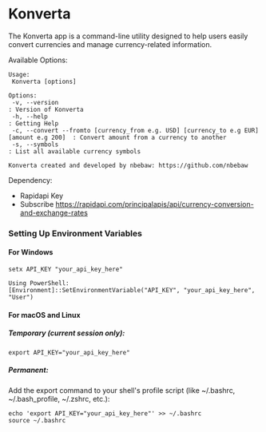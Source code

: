 # Konverta
The Konverta app is a command-line utility designed to help users easily convert currencies and manage currency-related information.<br>

Available Options:
```
Usage:
 Konverta [options]

Options:
 -v, --version                                                                           : Version of Konverta
 -h, --help                                                                              : Getting Help
 -c, --convert --fromto [currency_from e.g. USD] [currency_to e.g EUR] [amount e.g 200]  : Convert amount from a currency to another
 -s, --symbols                                                                           : List all available currency symbols

Konverta created and developed by nbebaw: https://github.com/nbebaw
```

Dependency:
- Rapidapi Key
- Subscribe https://rapidapi.com/principalapis/api/currency-conversion-and-exchange-rates

### Setting Up Environment Variables
#### For Windows
```
setx API_KEY "your_api_key_here"
```
```
Using PowerShell:
[Environment]::SetEnvironmentVariable("API_KEY", "your_api_key_here", "User")
```
#### For macOS and Linux
##### Temporary (current session only):
```
export API_KEY="your_api_key_here"
```

##### Permanent:
Add the export command to your shell's profile script (like ~/.bashrc, ~/.bash_profile, ~/.zshrc, etc.):
```
echo 'export API_KEY="your_api_key_here"' >> ~/.bashrc
source ~/.bashrc
```